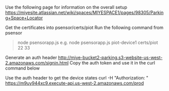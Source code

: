 
Use the following page for information on the overall setup
https://miyesite.atlassian.net/wiki/spaces/MIYESPACE1/pages/98305/Parking+Space+Locator

Get the certificates into psensor/certs/piot
Run the following command from psensor
> node psensorapp.js <device-id> <certsdir> <lat> <lon>
e.g. node psensorapp.js piot-device1 certs/piot 22 33

Generate an auth header
http://miye-bucket2-parking.s3-website-us-west-2.amazonaws.com/signin.html
Copy the auth token and use it in the curl command below

Use the auth header to get the device states
curl -H "Authorization: <token>" https://m9uy944xc9.execute-api.us-west-2.amazonaws.com/prod 

